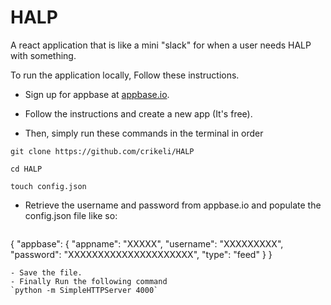 # HALP
A react application that is like a mini "slack" for when a user needs HALP with something.

To run the application locally, Follow these instructions.
 - Sign up for appbase at [appbase.io](appbase.io]).
 - Follow the instructions and create a new app (It's free).

 - Then, simply run these commands in the terminal in order
 
 `git clone https://github.com/crikeli/HALP`

 `cd HALP`

 `touch config.json`

 - Retrieve the username and password from appbase.io and populate the config.json file like so:
 
   ```json
  {
  "appbase": {
    "appname": "XXXXX",
    "username": "XXXXXXXXX",
    "password": "XXXXXXXXXXXXXXXXXXXXX",
    "type":  "feed"
    }
  }
  ```
 - Save the file.
 - Finally Run the following command
`python -m SimpleHTTPServer 4000`
